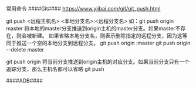 常用命令
####Git####
https://www.yiibai.com/git/git_push.html

git push <远程主机名> <本地分支名>:<远程分支名>
如：git push origin master
将本地的master分支推送到origin主机的master分支。如果master不存在，则会被新建。
如果省略本地分支名，则表示删除指定的远程分支，因为这等同于推送一个空的本地分支到远程分支。
git push origin :master
git push origin --delete master


git push origin
将当前分支推送到origin主机的对应分支。如果当前分支只有一个追踪分支，那么主机名都可以省略
git push

####ADB####